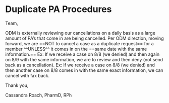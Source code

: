 # Duplicate PA Procedures

Team,

ODM is externally reviewing our cancellations on a daily basis as a large amount of PA’s that come in are being cancelled. Per ODM direction, moving forward, we are ==NOT to cancel a case as a duplicate request== for a member ^^UNLESS^^ it comes in on the ==same date with the same information.== Ex: If we receive a case on 8/8 (we denied) and then again on 8/9 with the same information, we are to review and then deny (not send back as a cancellation). Ex: If we receive a case on 8/8 (we denied) and then another case on 8/8 comes in with the same exact information, we can cancel with fax back.

Thank you,

Cassandra Roach, PharmD, RPh
